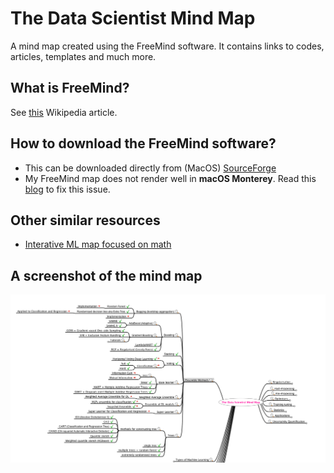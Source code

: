 # The Data Scientist Mind Map
A mind map created using the FreeMind software. It contains links to codes, articles, templates and much more.

## What is FreeMind?
See [this](https://en.wikipedia.org/wiki/FreeMind#cite_note-1) Wikipedia article.

## How to download the FreeMind software?
- This can be downloaded directly from (MacOS) [SourceForge](https://sourceforge.net/projects/freemind/)
- My FreeMind map does not render well in **macOS Monterey**. Read this [blog](https://rosshall.online/writing/how-to-fix-freemind-after-macos-monterey-update/) to fix this issue.

## Other similar resources
- [Interative ML map focused on math](https://app.learney.me/)

## A screenshot of the mind map
![ScreenShot](https://github.com/kyaiooiayk/The-Data-Scientist-Mind-Map/blob/main/image.png)
